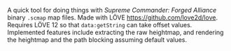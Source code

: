 A quick tool for doing things with *Supreme Commander: Forged Alliance* binary `.scmap` map files.
Made with LÖVE https://github.com/love2d/love. Requires LÖVE 12 so that `data:getString` can take offset values.
Implemented features include extracting the raw heightmap, and rendering the heightmap and the path blocking assuming default values.
